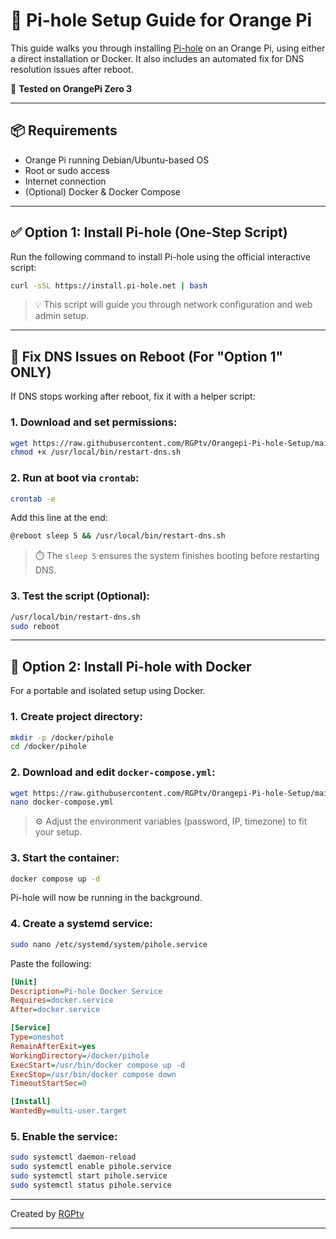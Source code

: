 # 🍊 Pi-hole Setup Guide for Orange Pi

This guide walks you through installing [Pi-hole](https://pi-hole.net/) on an Orange Pi, using either a direct installation or Docker. It also includes an automated fix for DNS resolution issues after reboot.

📅 **Tested on OrangePi Zero 3**

---

## 📦 Requirements

* Orange Pi running Debian/Ubuntu-based OS
* Root or sudo access
* Internet connection
* (Optional) Docker & Docker Compose

---

## ✅ Option 1: Install Pi-hole (One-Step Script)

Run the following command to install Pi-hole using the official interactive script:

```bash
curl -sSL https://install.pi-hole.net | bash
```

> 💡 This script will guide you through network configuration and web admin setup.

---

## 🔧 Fix DNS Issues on Reboot (For "Option 1" ONLY)

If DNS stops working after reboot, fix it with a helper script:

### 1. Download and set permissions:

```bash
wget https://raw.githubusercontent.com/RGPtv/Orangepi-Pi-hole-Setup/main/restart-dns.sh -O /usr/local/bin/restart-dns.sh
chmod +x /usr/local/bin/restart-dns.sh
```

### 2. Run at boot via `crontab`:

```bash
crontab -e
```

Add this line at the end:

```bash
@reboot sleep 5 && /usr/local/bin/restart-dns.sh
```

> ⏱️ The `sleep 5` ensures the system finishes booting before restarting DNS.

### 3. Test the script (Optional):

```bash
/usr/local/bin/restart-dns.sh
sudo reboot
```

---

## 🐳 Option 2: Install Pi-hole with Docker

For a portable and isolated setup using Docker.

### 1. Create project directory:

```bash
mkdir -p /docker/pihole
cd /docker/pihole
```

### 2. Download and edit `docker-compose.yml`:

```bash
wget https://raw.githubusercontent.com/RGPtv/Orangepi-Pi-hole-Setup/main/docker-compose.yml
nano docker-compose.yml
```

> ⚙️ Adjust the environment variables (password, IP, timezone) to fit your setup.

### 3. Start the container:

```bash
docker compose up -d
```

Pi-hole will now be running in the background.

### 4. Create a systemd service:

```bash
sudo nano /etc/systemd/system/pihole.service
```

Paste the following:

```ini
[Unit]
Description=Pi-hole Docker Service
Requires=docker.service
After=docker.service

[Service]
Type=oneshot
RemainAfterExit=yes
WorkingDirectory=/docker/pihole
ExecStart=/usr/bin/docker compose up -d
ExecStop=/usr/bin/docker compose down
TimeoutStartSec=0

[Install]
WantedBy=multi-user.target
```

### 5. Enable the service:

```bash
sudo systemctl daemon-reload
sudo systemctl enable pihole.service
sudo systemctl start pihole.service
sudo systemctl status pihole.service
```

---

Created by [RGPtv](https://github.com/RGPtv)

---
